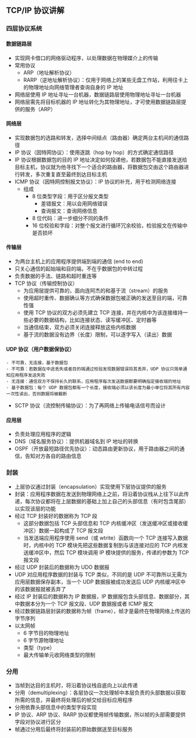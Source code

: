 ## TCP/IP 协议讲解

### 四层协议系统

#### 数据链路层

  - 实现网卡借口的网络驱动程序，以处理数据在物理媒介上的传输
  - 常用协议
    - ARP（地址解析协议）
    - RARP（逆地址解析协议）：仅用于网络上的某些无盘工作站，利用往卡上的物理地址向网络管理者查询自身的 IP 地址
  - 网络层使用 IP 地址寻址一台机器，数据链路层使用物理地址寻址一台机器
  - 网络层需先将目标机器的 IP 地址转化为其物理地址，才可使用数据链路层提供的服务（ARP）

#### 网络层

  - 实现数据包的选路和转发，选择中间结点（路由器）确定两台主机间的通信路径
  - IP 协议（因特网协议）：使用逐跳（hop by hop）的方式确定通信路径
  - IP 协议根据数据包的目的 IP 地址决定如何投递他，若数据包不能直接发送给目标主机，协议就为他寻找下一个适合的路由器，将数据包交由这个路由器进行转发，多次重复直至最终到达目标主机
  - ICMP 协议（因特网控制报文协议）：IP 协议的补充，用于检测网络连接
    - 组成
      - 8 位类型字段：用于区分报文类型
        - 差错报文：用以会用网络错误
        - 查询报文：查询网络信息
      - 8 位代码：进一步细分不同的条件
      - 16 位校验和字段：对整个报文进行循环冗余校验，检验报文在传输中是否损坏

#### 传输层

  - 为两台主机上的应用程序提供端到端的通信 (end to end)
  - 只关心通信的起始端和目的端，不在乎数据包的中转过程
  - 负责数据的手法、链路和超时重连等
  - TCP 协议（传输控制协议）
    - 为应用层提供可靠的，面向连阿杰的和基于流（stream）的服务
    - 使用超时重传、数据确认等方式确保数据包被正确的发送至目的端，可靠性强
    - 使用 TCP 协议的双方必须先建立 TCP 连接，并在内核中为该连接维持一些必要的数据结构，比如连接状态、读写缓冲区、定时器等
    - 当通信结束，双方必须关闭连接释放这些内核数据
    - 基于流的数据没有边界（长度）限制，可以逐字写入（读出）数据

#### UDP 协议（用户数据保协议）

    - 不可靠，无连接，基于数据包
    - 不可靠：若数据在中途丢失或者目的端通过校验发现数据错误将其丢弃，UDP 协议只简单通知应用程序发送失败
    - 无连接：通信双方不保持长久的联系，应用程序每次发送数据都要明确指定接收端的地址
    - 基于数据包：每个 UDP 数据包都有一个长度，接收端必须以该长度为最小单位将其所有内容一次性读出，否则数据将被截断
  - SCTP 协议（流控制传输协议）：为了再网络上传输电话信号而设计

#### 应用层

  - 负责处理应用程序的逻辑
  - DNS（域名服务协议）：提供机器域名到 IP 地址的转换
  - OSPF（开放最短路径优先协议）：动态路由更新协议，用于路由器之间的通信，告知对方各自的路由信息

### 封装

- 上层协议通过封装（encapsulation）实现使用下层协议提供的服务
- 封装：应用程序数据在发送到物理网络上之前，将沿着协议栈从上往下以此传递，每次协议都将在上层数据的基础上加上自己的头部信息（有时包含尾部）以实现该层的功能
- 经过 TCP 封装好的数据称为 TCP 段
  - 这部分数据包括 TCP 头部信息和 TCP 内核缓冲区（发送缓冲区或接收缓冲区）数据一起构成了 TCP 报文段
  - 当发送端应用程序使用 send（或 wtrite）函数向一个 TCP 连接写入数据时，内核中的 TCP 模块先把这些数据复制到与该连接对应的 TCP 内核发送缓冲区中，然后 TCP 模块调用 IP 模块提供的服务，传递的参数为 TCP 报文段
- 经过 UDP 封装后的数据称为 UDO 数据报
- UDP 对应用程序数据的封装与 TCP 类似，不同的是 UDP 不可靠所以无需为应用层数据保存副本，当一个 UDP 数据报被成功发送后 UDP 内核缓冲区中的该数据报就被丢弃了
- 经过 IP 封装后的数据称为 IP 数据报，IP 数据报包含头部信息、数据部分，其中数据本分为一个 TCP 报文段、UDP 数据报或者 ICMP 报文
- 经过数据链路层封装的数据称为帧（frame），帧才是最终在物理网络上传送的字节序列
- 以太网帧
  - 6 字节目的物理地址
  - 6 字节源物理地址
  - 类型（type）
  - 最大传输单元收网络类型的限制

### 分用

- 当帧到达目的主机时，将沿着协议栈自底向上以此传递
- 分用（demultiplexing）：各层协议一次处理帧中本层负责的头部数据以获取所需的信息，并最终将处理后的帧交给目标应用程序
- 分用依靠头部信息中的类型字段实现
- IP 协议、ARP 协议、RARP 协议都使用帧传输数据，所以帧的头部需要提供字段对协议进行区分
- 帧通过分用后最终将封装前的原始数据送至目标服务
